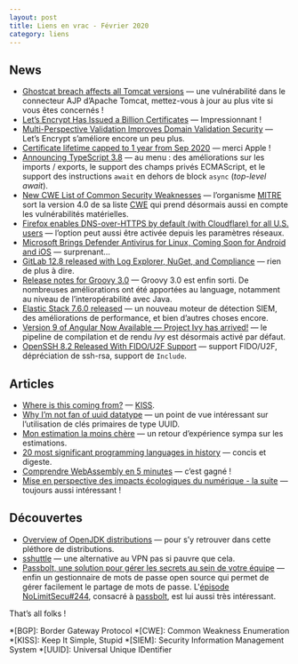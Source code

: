 ```yaml
---
layout: post
title: Liens en vrac - Février 2020
category: liens
---
```


## News
* [Ghostcat breach affects all Tomcat versions](https://snyk.io/blog/ghostcat-breach-affects-all-tomcat-versions/)
  — une vulnérabilité dans le connecteur AJP d’Apache Tomcat, mettez-vous à jour au plus vite si
    vous êtes concernés !
* [Let’s Encrypt Has Issued a Billion Certificates](https://letsencrypt.org/2020/02/27/one-billion-certs.html)
  — Impressionnant !
* [Multi-Perspective Validation Improves Domain Validation Security](https://letsencrypt.org/2020/02/19/multi-perspective-validation.html)
  — Let’s Encrypt s’améliore encore un peu plus.
* [Certificate lifetime capped to 1 year from Sep 2020](https://scotthelme.co.uk/certificate-lifetime-capped-to-1-year-from-sep-2020/)
  — merci Apple !
* [Announcing TypeScript 3.8](https://devblogs.microsoft.com/typescript/announcing-typescript-3-8/)
  — au menu : des améliorations sur les imports / exports, le support des champs privés ECMAScript,
    et le support des instructions `await` en dehors de block `async` (_top-level await_).
* [New CWE List of Common Security Weaknesses](https://www.us-cert.gov/ncas/current-activity/2020/02/26/new-cwe-list-common-security-weaknesses-0)
  — l’organisme [MITRE](https://wikipedia.org/wiki/MITRE) sort la version 4.0 de sa liste [CWE](https://cwe.mitre.org/) qui prend désormais aussi en compte les
    vulnérabilités matérielles.
* [Firefox enables DNS-over-HTTPS by default (with Cloudflare) for all U.S. users](https://thehackernews.com/2020/02/firefox-dns-over-https.html)
  — l’option peut aussi être activée depuis les paramètres réseaux.
* [Microsoft Brings Defender Antivirus for Linux, Coming Soon for Android and iOS](https://thehackernews.com/2020/02/windows-defender-atp-linux-android.html)
  — surprenant…
* [GitLab 12.8 released with Log Explorer, NuGet, and Compliance](https://about.gitlab.com/releases/2020/02/22/gitlab-12-8-released/)
  — rien de plus à dire.
* [Release notes for Groovy 3.0](http://groovy-lang.org/releasenotes/groovy-3.0.html)
  — Groovy 3.0 est enfin sorti. De nombreuses améliorations ont été apportées au language, notamment
    au niveau de l’interopérabilité avec Java.
* [Elastic Stack 7.6.0 released](https://www.elastic.co/blog/elastic-stack-7-6-0-released)
  — un nouveau moteur de détection SIEM, des améliorations de performance, et bien d’autres choses
    encore.
* [Version 9 of Angular Now Available — Project Ivy has arrived!](https://blog.angular.io/version-9-of-angular-now-available-project-ivy-has-arrived-23c97b63cfa3)
  — le pipeline de compilation et de rendu _Ivy_ est désormais activé par défaut.
* [OpenSSH 8.2 Released With FIDO/U2F Support](https://www.phoronix.com/scan.php?page=news_item&px=OpenSSH-8.2-Released)
  — support FIDO/U2F, dépréciation de ssh-rsa, support de `Include`.

## Articles
* [Where is this coming from?](https://techblog.bozho.net/where-is-this-coming-from/)
  — [KISS](https://fr.wikipedia.org/wiki/Principe_KISS).
* [Why I’m not fan of uuid datatype](https://www.depesz.com/2020/02/19/why-im-not-fan-of-uuid-datatype/)
  — un point de vue intéressant sur l’utilisation de clés primaires de type UUID.
* [Mon estimation la moins chère](https://www.arolla.fr/blog/2020/02/mon-estimation-la-moins-chere/)
  — un retour d’expérience sympa sur les estimations.
* [20 most significant programming languages in history](https://anarc.at/blog/2020-02-02-most-significant-programming-languages-history/)
  — concis et digeste.
* [Comprendre WebAssembly en 5 minutes](https://www.jesuisundev.com/comprendre-webassembly-en-5-minutes/)
  — c’est gagné !
* [Mise en perspective des impacts écologiques du numérique - la suite](https://www.raphael-lemaire.com/2020/02/02/mise-en-perspective-suite/)
  — toujours aussi intéressant !

## Découvertes
* [Overview of OpenJDK distributions](https://rafael.codes/openjdk/)
  — pour s’y retrouver dans cette pléthore de distributions.
* [sshuttle](https://github.com/sshuttle/sshuttle)
  — une alternative au VPN pas si pauvre que cela.
* [Passbolt, une solution pour gérer les secrets au sein de votre équipe](https://blog.octo.com/passbolt-une-solution-pour-gerer-les-secrets-au-sein-de-votre-equipe/)
  — enfin un gestionnaire de mots de passe open source qui permet de gérer facilement le partage
    de mots de passe. L'[épisode NoLimitSecu#244]((https://www.nolimitsecu.fr/passbolt/)), consacré
    à [passbolt](https://www.passbolt.com/), est lui aussi très intéressant.

That’s all folks !

*[BGP]: Border Gateway Protocol
*[CWE]: Common Weakness Enumeration
*[KISS]: Keep It Simple, Stupid
*[SIEM]: Security Information Management System
*[UUID]: Universal Unique IDentifier
